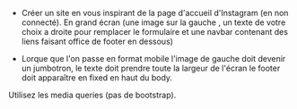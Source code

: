 * Créer un site en vous inspirant de la page d'accueil d'Instagram (en non connecté). En grand écran (une image sur la gauche , un texte de votre choix a droite pour remplacer le formulaire et une navbar contenant des liens faisant office de footer  en dessous)

* Lorque que l'on passe en format mobile l'image de gauche doit devenir un jumbotron, le texte doit
prendre toute la largeur de l'écran le footer doit apparaître en fixed en haut du body.

Utilisez les media queries (pas de bootstrap).
